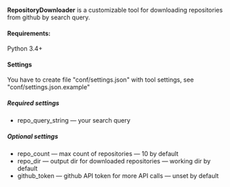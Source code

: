 **RepositoryDownloader** is a customizable tool for downloading repositories from github by search query.

#### Requirements:
Python 3.4+

#### Settings
You have to create file "conf/settings.json" with tool settings, see "conf/settings.json.example"

##### Required settings
* repo_query_string — your search query

##### Optional settings
* repo_count — max count of repositories — 10 by default
* repo_dir — output dir for downloaded repositories — working dir by default
* github_token — github API token for more API calls — unset by default
